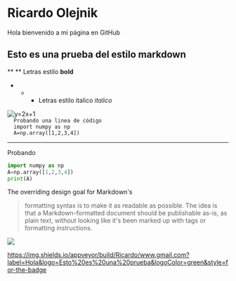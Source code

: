 # Ricardo Olejnik
Hola bienvenido a mi página en GitHub
## Esto es una prueba del estilo markdown
** ** Letras estilo **bold**
- * * Letras estilo italico *italico*
<img src="https://i.upmath.me/svg/%20y%3D2x%2B1%20" alt=" y=2x+1 " />
<code> 
  Probando una linea de código
  import numpy as np
  A=np.array([1,2,3,4])
</code>

- - - 
Probando

```python
import numpy as np
A=np.array([1,2,3,4])
print(A)
```

The overriding design goal for Markdown's
> formatting syntax is to make it as readable
> as possible. The idea is that a
> Markdown-formatted document should be
> publishable as-is, as plain text, without
> looking like it's been marked up with tags
> or formatting instructions.

![](https://img.shields.io/badge/Ricardo-Hola-success)

https://img.shields.io/appveyor/build/Ricardo/www.gmail.com?label=Hola&logo=Esto%20es%20una%20prueba&logoColor=green&style=for-the-badge
